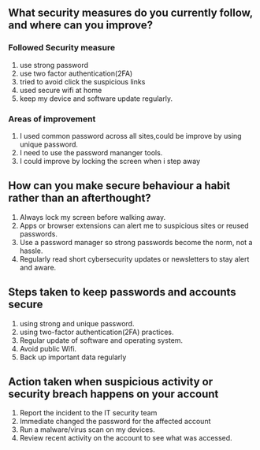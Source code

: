 ## What security measures do you currently follow, and where can you improve?

### Followed Security measure 
1. use strong password
2. use two factor authentication(2FA)
3. tried to avoid click the suspicious links
4. used secure wifi at home
5. keep my device and software update regularly.

### Areas of improvement
1. I used common password across all sites,could be improve by using unique password.
2. I need to use the password mananger tools.
3. I could improve by locking the screen when i step away

## How can you make secure behaviour a habit rather than an afterthought?
1. Always lock my screen before walking away.
2. Apps or browser extensions can alert me to suspicious sites or reused passwords.
3. Use a password manager so strong passwords become the norm, not a hassle.
4. Regularly read short cybersecurity updates or newsletters to stay alert and aware.

## Steps taken to keep passwords and accounts secure
1. using strong and unique password.
2. using two-factor authentication(2FA) practices.
3. Regular update of software and operating system.
4. Avoid public Wifi. 
5. Back up important data regularly

## Action taken when suspicious activity or security breach happens on your account
1. Report the incident to the IT security team
2. Immediate changed the password for the affected account
3. Run a malware/virus scan on my devices.
4. Review recent activity on the account to see what was accessed.

